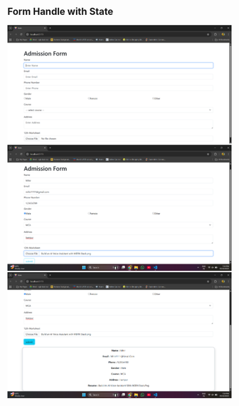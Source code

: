 <h2>Form Handle with State</h2>
<img src="./src/assets/images/image.png" width="550px">
<img src="./src/assets/images/image2.png">
<img src="./src/assets/images/image3.png">
